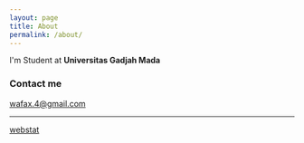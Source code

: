 ```yaml
---
layout: page
title: About
permalink: /about/
---
```


I'm Student at **Universitas Gadjah Mada**


### Contact me

[wafax.4@gmail.com](mailto:wafax.4@gmail.com)

---

[webstat](http://statcounter.com/p11649266/summary/?guest=1)